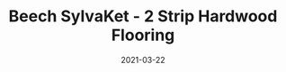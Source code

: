---
title: "Beech SylvaKet - 2 Strip Hardwood Flooring"
image_primary: "img/Junckers-2strip-Beech-Sylvaket-Classic.jpg"
image_secondary: "img/Karolinehaven-Junckers-wooden-Flooring-BeechSylvaKet-2strip1.jpg"
description: "Beech%20SylvaKet%20-%202%20Strip%20Hardwood%20Flooring%0A%0ABeech%20is%20one%20of%20Europe%u2019s%20most%20common%20hardwood%20species%20and%20the%20excellent%20strength%20properties%20in%20combination%20with%20a%20uniform%20structure%20make%20beech%20very%20suitable%20for%20floors.%0A%0AColored%20throughout%20by%20using%20a%20unique%20colouring%20technique%20a%20warm%20golden%20glow%20with%20an%20exclusive%20expression%20is%20achieved.%A0%0A%0AThis%20floor%20is%20also%20available%20as%20ships%20decking.%20The%20black%20neoprene%20strip%20placed%20between%20the%20boards%20adds%20a%20maritime%20look%20to%20the%20floor.%A0%0A%0AGET%20FREE%20SAMPLE%20OR%20QUOTE"
designer: "Junckers"
tags: 
  - "Junckers"
  - "2 Strip Flooring"
href: "https://www.junckershardwood.com/wood-flooring/solid-hardwood-flooring/2-strip-wooden-flooring/product-page/beech-sylvaket-2-strip-hardwood-flooring"
category: "2 Strip Flooring"
subtitle: ""
manufacturer: "Junckers"
slug: "/manufacturers/junckers/2-strip-flooring/junckers-beech-sylva-ket-2-strip-hardwood-flooring"
date: "2021-03-22"
---